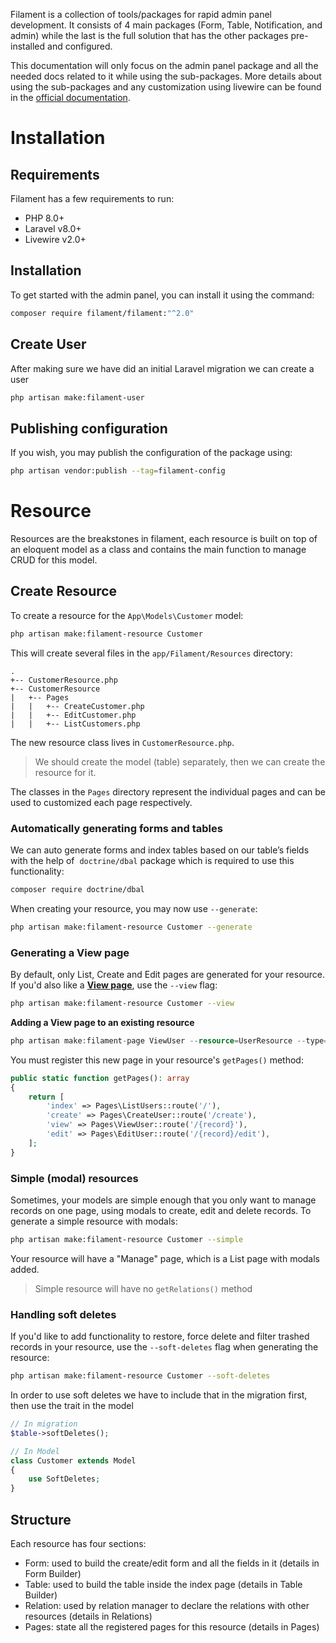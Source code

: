 Filament is a collection of tools/packages for rapid admin panel development. It consists of 4 main packages (Form, Table, Notification, and admin) while the last is the full solution that has the other packages pre-installed and configured.

This documentation will only focus on the admin panel package and all the needed docs related to it while using the sub-packages. More details about using the sub-packages and any customization using livewire can be found in the [official documentation](https://filamentphp.com/).

# Installation

## Requirements

Filament has a few requirements to run:

- PHP 8.0+
- Laravel v8.0+
- Livewire v2.0+

## Installation

To get started with the admin panel, you can install it using the command:

```bash
composer require filament/filament:"^2.0"
```

## Create User

After making sure we have did an initial Laravel migration we can create a user

```bash
php artisan make:filament-user
```

## Publishing configuration

If you wish, you may publish the configuration of the package using:

```bash
php artisan vendor:publish --tag=filament-config
```

# Resource

Resources are the breakstones in filament, each resource is built on top of an eloquent model as a class and contains the main function to manage CRUD for this model.

## Create Resource

To create a resource for the `App\Models\Customer` model:

```bash
php artisan make:filament-resource Customer
```

This will create several files in the `app/Filament/Resources` directory:

```
.
+-- CustomerResource.php
+-- CustomerResource
|   +-- Pages
|   |   +-- CreateCustomer.php
|   |   +-- EditCustomer.php
|   |   +-- ListCustomers.php

```

The new resource class lives in `CustomerResource.php`.

> We should create the model (table) separately, then we can create the resource for it.
>

The classes in the `Pages` directory represent the individual pages and can be used to customized each page respectively.

### Automatically generating forms and tables

We can auto generate forms and index tables based on our table’s fields with the help of  `doctrine/dbal` package which is required to use this functionality:

```bash
composer require doctrine/dbal
```

When creating your resource, you may now use `--generate`:

```bash
php artisan make:filament-resource Customer --generate
```

### Generating a View page

By default, only List, Create and Edit pages are generated for your resource. If you'd also like a **[View page](https://filamentphp.com/docs/2.x/admin/resources/viewing-records)**, use the `--view` flag:

```bash
php artisan make:filament-resource Customer --view
```

**Adding a View page to an existing resource**

```php
php artisan make:filament-page ViewUser --resource=UserResource --type=ViewRecord
```

You must register this new page in your resource's `getPages()` method:

```php
public static function getPages(): array
{
    return [
        'index' => Pages\ListUsers::route('/'),
        'create' => Pages\CreateUser::route('/create'),
        'view' => Pages\ViewUser::route('/{record}'),
        'edit' => Pages\EditUser::route('/{record}/edit'),
    ];
}
```

### Simple (modal) resources

Sometimes, your models are simple enough that you only want to manage records on one page, using modals to create, edit and delete records. To generate a simple resource with modals:

```bash
php artisan make:filament-resource Customer --simple
```

Your resource will have a "Manage" page, which is a List page with modals added.

> Simple resource will have no `getRelations()` method
>

### Handling soft deletes

If you'd like to add functionality to restore, force delete and filter trashed records in your resource, use the `--soft-deletes` flag when generating the resource:

```bash
php artisan make:filament-resource Customer --soft-deletes
```

In order to use soft deletes we have to include that in the migration first, then use the trait in the model

```php
// In migration
$table->softDeletes();

// In Model
class Customer extends Model
{
    use SoftDeletes;
}
```

## Structure

Each resource has four sections:

- Form: used to build the create/edit form and all the fields in it (details in Form Builder)
- Table: used to build the table inside the index page (details in Table Builder)
- Relation: used by relation manager to declare the relations with other resources (details in Relations)
- Pages: state all the registered pages for this resource (details in Pages)